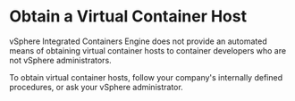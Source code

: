 # Obtain a Virtual Container Host #

vSphere Integrated Containers Engine does not provide an automated means of obtaining virtual container hosts to container developers who are not vSphere administrators.

To obtain virtual container hosts, follow your company's internally defined procedures, or ask your vSphere administrator.